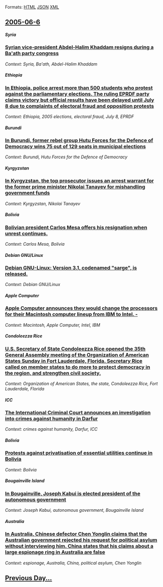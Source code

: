 
Formats: [HTML](2005/06/6/index.html)  [JSON](2005/06/6/index.json)  [XML](2005/06/6/index.xml)  

## [2005-06-6](/news/2005/06/6/index.md)

##### Syria
### [ Syrian vice-president Abdel-Halim Khaddam resigns during a Ba'ath party congress ](/news/2005/06/6/syrian-vice-president-abdel-halim-khaddam-resigns-during-a-ba-ath-party-congress.md)
_Context: Syria, Ba'ath, Abdel-Halim Khaddam_

##### Ethiopia
### [ In Ethiopia, police arrest more than 500 students who protest against the parliamentary elections. The ruling EPRDF party claims victory but official results have been delayed until July 8 due to complaints of electoral fraud and opposition protests ](/news/2005/06/6/in-ethiopia-police-arrest-more-than-500-students-who-protest-against-the-parliamentary-elections-the-ruling-eprdf-party-claims-victory-bu.md)
_Context: Ethiopia, 2005 elections, electoral fraud, July 8, EPRDF_

##### Burundi
### [ In Burundi, former rebel group Hutu Forces for the Defence of Democracy wins 75 out of 129 seats in municipal elections ](/news/2005/06/6/in-burundi-former-rebel-group-hutu-forces-for-the-defence-of-democracy-wins-75-out-of-129-seats-in-municipal-elections.md)
_Context: Burundi, Hutu Forces for the Defence of Democracy_

##### Kyrgyzstan
### [ In Kyrgyzstan, the top prosecutor issues an arrest warrant for the former prime minister Nikolai Tanayev for mishandling government funds ](/news/2005/06/6/in-kyrgyzstan-the-top-prosecutor-issues-an-arrest-warrant-for-the-former-prime-minister-nikolai-tanayev-for-mishandling-government-funds.md)
_Context: Kyrgyzstan, Nikolai Tanayev_

##### Bolivia
### [ Bolivian president Carlos Mesa offers his resignation when unrest continues.](/news/2005/06/6/bolivian-president-carlos-mesa-offers-his-resignation-when-unrest-continues.md)
_Context: Carlos Mesa, Bolivia_

##### Debian GNU/Linux
### [ Debian GNU-Linux: Version 3.1, codenamed "sarge", is released. ](/news/2005/06/6/debian-gnu-linux-version-3-1-codenamed-sarge-is-released.md)
_Context: Debian GNU/Linux_

##### Apple Computer
### [ Apple Computer announces they would change the processors for their Macintosh computer lineup from IBM to Intel. - ](/news/2005/06/6/apple-computer-announces-they-would-change-the-processors-for-their-macintosh-computer-lineup-from-ibm-to-intel.md)
_Context: Macintosh, Apple Computer, Intel, IBM_

##### Condoleezza Rice
### [ U.S. Secretary of State Condoleezza Rice opened the 35th General Assembly meeting of the Organization of American States Sunday in Fort Lauderdale, Florida. Secretary Rice called on member states to do more to protect democracy in the region, and strengthen civil society. ](/news/2005/06/6/u-s-secretary-of-state-condoleezza-rice-opened-the-35th-general-assembly-meeting-of-the-organization-of-american-states-sunday-in-fort-lau.md)
_Context: Organization of American States, the state, Condoleezza Rice, Fort Lauderdale, Florida_

##### ICC
### [ The International Criminal Court announces an investigation into crimes against humanity in Darfur ](/news/2005/06/6/the-international-criminal-court-announces-an-investigation-into-crimes-against-humanity-in-darfur.md)
_Context: crimes against humanity, Darfur, ICC_

##### Bolivia
### [ Protests against privatisation of essential utilities continue in Bolivia ](/news/2005/06/6/protests-against-privatisation-of-essential-utilities-continue-in-bolivia.md)
_Context: Bolivia_

##### Bougainville Island
### [ In Bougainville, Joseph Kabui is elected president of the autonomous government ](/news/2005/06/6/in-bougainville-joseph-kabui-is-elected-president-of-the-autonomous-government.md)
_Context: Joseph Kabui, autonomous government, Bougainville Island_

##### Australia
### [ In Australia, Chinese defector Chen Yonglin claims that the Australian government rejected his request for political asylum without interviewing him. China states that his claims about a large espionage ring in Australia are false ](/news/2005/06/6/in-australia-chinese-defector-chen-yonglin-claims-that-the-australian-government-rejected-his-request-for-political-asylum-without-intervi.md)
_Context: espionage, Australia, China, political asylum, Chen Yonglin_

## [Previous Day...](/news/2005/06/5/index.md)

